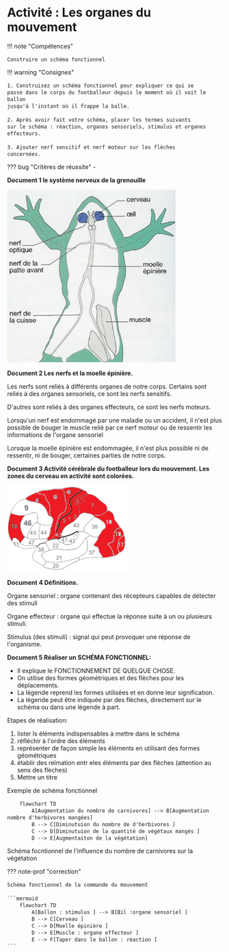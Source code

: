 # Activité : Les organes du mouvement

!!! note "Compétences"

    Construire un schéma fonctionnel 

!!! warning "Consignes"

    1. Construisez un schéma fonctionnel pour expliquer ce qui se
    passe dans le corps du footballeur depuis le moment où il voit le ballon
    jusqu'à l'instant où il frappe la balle.

    2. Après avoir fait votre schéma, placer les termes suivants
    sur le schéma : réaction, organes sensoriels, stimulus et organes
    effecteurs.

    3. Ajouter nerf sensitif et nerf moteur sur les flèches
    concernées.
    
??? bug "Critères de réussite"
    - 



**Document 1 le système nerveux de la grenouille**

![](Pictures/schemaSystNerveuxGrenouille.png)

**Document 2 Les nerfs et la moelle épinière.**

Les nerfs sont reliés à différents organes de notre corps. Certains sont
reliés à des organes sensoriels, ce sont les nerfs sensitifs.

D'autres sont reliés à des organes effecteurs, ce sont les nerfs
moteurs.

Lorsqu'un nerf est endommagé par une maladie ou un accident, il n'est
plus possible de bouger le muscle relié par ce nerf moteur ou de
ressentir les informations de l'organe sensoriel

Lorsque la moelle épinière est endommagée, il n'est plus possible ni de
ressentir, ni de bouger, certaines parties de notre corps.



**Document 3 Activité cérébrale du footballeur lors du mouvement. Les zones du cerveau en activité sont colorées.**

![](Pictures/actCerveauFoot.png)

**Document 4 Définitions.**

Organe sensoriel : organe contenant des récepteurs capables de détecter
des stimuli

Organe effecteur : organe qui effectue la réponse suite à un ou
plusieurs stimuli.

Stimulus (des stimuli) : signal qui peut provoquer une réponse de
l'organisme.


**Document 5 Réaliser un SCHÉMA FONCTIONNEL:**

- Il explique le FONCTIONNEMENT DE QUELQUE CHOSE.
- On utilise des formes géométriques et des flèches pour les déplacements.  
- La légende reprend les formes utilisées et en donne leur signification.  
- La légende peut être indiquée par des flèches, directement sur le schéma ou dans une légende à part.

Etapes de réalisation:
1. lister ls éléments indispensables à mettre dans le schéma
2. réfléchir à l'ordre des éléments
3. représenter de façon simple les éléments en utilisant des formes géométriques
4. établir des relmation entr eles éléments par des flèches (attention au sens des flèches)
5. Mettre un titre

Exemple de schéma fonctionnel
```mermaid
    flowchart TD
        A[Augmentation du nombre de carnivores] --> B[Augmentation nombre d'herbivores mangées] 
        B --> C[Diminutuion du nombre de d'herbivores ] 
        C --> D[Diminutuion de la quantité de végétaux mangés ]
        D --> E[Augmentaiton de la végétation]

```
Schéma focntionnel de l'influence du nombre de carnivores sur la végétation

??? note-prof "correction"

    Schéma fonctionnel de la commande du mouvement

    ```mermaid
        flowchart TD
            A[Ballon : stimulus ] --> B[Œil :organe sensoriel ] 
            B --> C[Cerveau ] 
            C --> D[Moelle épinière ]
            D --> E[Muscle : organe effecteur ]
            E --> F[Taper dans le ballon : réaction ]
    ```
